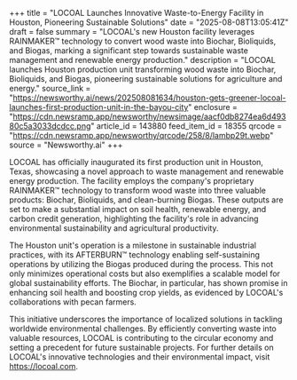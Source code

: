 +++
title = "LOCOAL Launches Innovative Waste-to-Energy Facility in Houston, Pioneering Sustainable Solutions"
date = "2025-08-08T13:05:41Z"
draft = false
summary = "LOCOAL's new Houston facility leverages RAINMAKER™ technology to convert wood waste into Biochar, Bioliquids, and Biogas, marking a significant step towards sustainable waste management and renewable energy production."
description = "LOCOAL launches Houston production unit transforming wood waste into Biochar, Bioliquids, and Biogas, pioneering sustainable solutions for agriculture and energy."
source_link = "https://newsworthy.ai/news/202508081634/houston-gets-greener-locoal-launches-first-production-unit-in-the-bayou-city"
enclosure = "https://cdn.newsramp.app/newsworthy/newsimage/aacf0db8274ea6d49380c5a3033dcdcc.png"
article_id = 143880
feed_item_id = 18355
qrcode = "https://cdn.newsramp.app/newsworthy/qrcode/258/8/lambp29t.webp"
source = "Newsworthy.ai"
+++

<p>LOCOAL has officially inaugurated its first production unit in Houston, Texas, showcasing a novel approach to waste management and renewable energy production. The facility employs the company's proprietary RAINMAKER™ technology to transform wood waste into three valuable products: Biochar, Bioliquids, and clean-burning Biogas. These outputs are set to make a substantial impact on soil health, renewable energy, and carbon credit generation, highlighting the facility's role in advancing environmental sustainability and agricultural productivity.</p><p>The Houston unit's operation is a milestone in sustainable industrial practices, with its AFTERBURN™ technology enabling self-sustaining operations by utilizing the Biogas produced during the process. This not only minimizes operational costs but also exemplifies a scalable model for global sustainability efforts. The Biochar, in particular, has shown promise in enhancing soil health and boosting crop yields, as evidenced by LOCOAL's collaborations with pecan farmers.</p><p>This initiative underscores the importance of localized solutions in tackling worldwide environmental challenges. By efficiently converting waste into valuable resources, LOCOAL is contributing to the circular economy and setting a precedent for future sustainable projects. For further details on LOCOAL's innovative technologies and their environmental impact, visit <a href='https://locoal.com' rel='nofollow' target='_blank'>https://locoal.com</a>.</p>